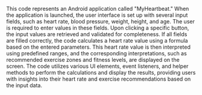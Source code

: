 This code represents an Android application called "MyHeartbeat." When the application is launched, the user interface is set up with several input fields, such as heart rate, blood pressure, weight, height, and age. The user is required to enter values in these fields. Upon clicking a specific button, the input values are retrieved and validated for completeness. If all fields are filled correctly, the code calculates a heart rate value using a formula based on the entered parameters. This heart rate value is then interpreted using predefined ranges, and the corresponding interpretations, such as recommended exercise zones and fitness levels, are displayed on the screen. The code utilizes various UI elements, event listeners, and helper methods to perform the calculations and display the results, providing users with insights into their heart rate and exercise recommendations based on the input data.

